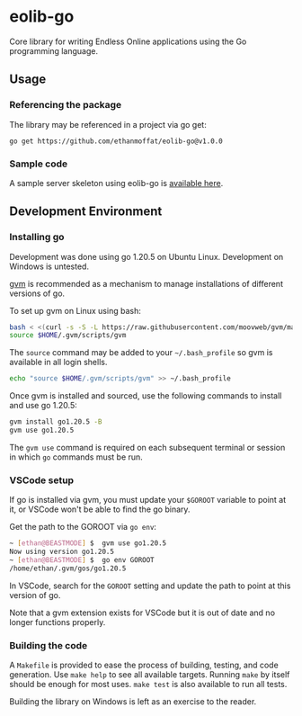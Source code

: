 # eolib-go

Core library for writing Endless Online applications using the Go programming language.

## Usage

### Referencing the package

The library may be referenced in a project via go get:

```
go get https://github.com/ethanmoffat/eolib-go@v1.0.0
```

### Sample code

A sample server skeleton using eolib-go is [available here](https://gist.github.com/ethanmoffat/95eed4ef0eeb524c8a505acb1bcbf956).

## Development Environment

### Installing go

Development was done using go 1.20.5 on Ubuntu Linux. Development on Windows is untested.

[gvm](https://github.com/moovweb/gvm) is recommended as a mechanism to manage installations of different versions of go.

To set up gvm on Linux using bash:
```bash
bash < <(curl -s -S -L https://raw.githubusercontent.com/moovweb/gvm/master/binscripts/gvm-installer)
source $HOME/.gvm/scripts/gvm
```

The `source` command may be added to your `~/.bash_profile` so gvm is available in all login shells.

```bash
echo "source $HOME/.gvm/scripts/gvm" >> ~/.bash_profile
```

Once gvm is installed and sourced, use the following commands to install and use go 1.20.5:

```bash
gvm install go1.20.5 -B
gvm use go1.20.5
```

The `gvm use` command is required on each subsequent terminal or session in which `go` commands must be run.

### VSCode setup

If go is installed via gvm, you must update your `$GOROOT` variable to point at it, or VSCode won't be able to find the go binary.

Get the path to the GOROOT via `go env`:

```bash
~ [ethan@BEASTMODE] $  gvm use go1.20.5
Now using version go1.20.5
~ [ethan@BEASTMODE] $  go env GOROOT
/home/ethan/.gvm/gos/go1.20.5
```

In VSCode, search for the `GOROOT` setting and update the path to point at this version of go.

Note that a gvm extension exists for VSCode but it is out of date and no longer functions properly.

### Building the code

A `Makefile` is provided to ease the process of building, testing, and code generation. Use `make help` to see all available targets. Running `make` by itself should be enough for most uses. `make test` is also available to run all tests.

Building the library on Windows is left as an exercise to the reader.
